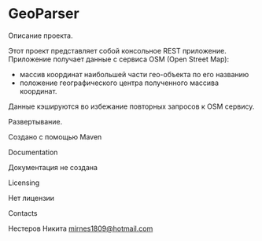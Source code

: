# GeoParser

Описание проекта.

Этот проект представляет собой консольное REST приложение.
Приложение получает данные с сервиса OSM (Open Street Map):
- массив координат наибольшей части гео-объекта по его названию 
- положение географического центра полученного массива координат. 

Данные кэшируются во избежание повторных запросов к OSM сервису. 

Развертывание.

Создано с помощью Maven

Documentation 

Документация не создана

Licensing 

Нет лицензии

Contacts 

Нестеров Никита mirnes1809@hotmail.com
